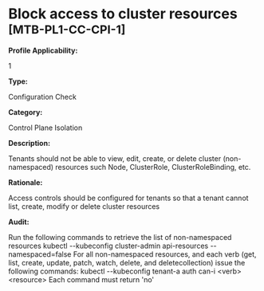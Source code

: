 # Block access to cluster resources <small>[MTB-PL1-CC-CPI-1] </small>

**Profile Applicability:**

1 <br>

**Type:**

Configuration Check <br>

**Category:**

Control Plane Isolation <br>

**Description:**

Tenants should not be able to view, edit, create, or delete cluster (non-namespaced) resources such Node, ClusterRole, ClusterRoleBinding, etc. <br>

**Rationale:**

Access controls should be configured for tenants so that a tenant cannot list, create, modify or delete cluster resources <br>

**Audit:**

Run the following commands to retrieve the list of non-namespaced resources
kubectl --kubeconfig cluster-admin api-resources --namespaced=false
For all non-namespaced resources, and each verb (get, list, create, update, patch, watch, delete, and deletecollection) issue the following commands:
kubectl --kubeconfig tenant-a auth can-i &lt;verb&gt; &lt;resource&gt;
Each command must return &#39;no&#39; <br>

 <br>



